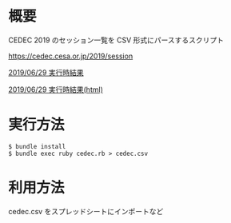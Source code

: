 
# 概要

CEDEC 2019 のセッション一覧を CSV 形式にパースするスクリプト

https://cedec.cesa.or.jp/2019/session

[2019/06/29 実行時結果](cedec.csv)

[2019/06/29 実行時結果(html)](https://junjanjon.github.io/cedec_2019_parser/)

# 実行方法

 ```
 $ bundle install
 $ bundle exec ruby cedec.rb > cedec.csv
 ```

# 利用方法

cedec.csv をスプレッドシートにインポートなど
